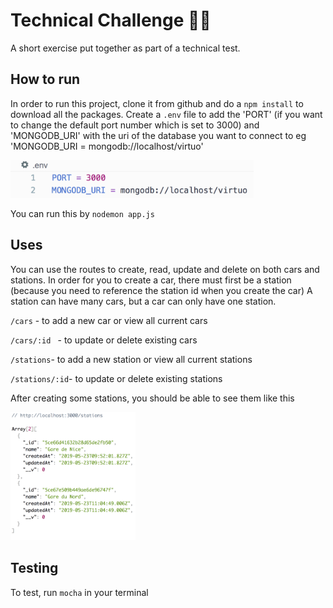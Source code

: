 # Technical Challenge 🚗🚗

A short exercise put together as part of a technical test.

## How to run 
In order to run this project, clone it from github and do a `npm install` to download all the packages. 
Create a `.env` file to add the 'PORT' (if you want to change the default port number which is set to 3000) and 'MONGODB_URI' with the uri of the database you want to connect to eg 'MONGODB_URI = mongodb://localhost/virtuo'

<img src="env-img.png" height="60" />

You can run this by `nodemon app.js`

## Uses 
You can use the routes to create, read, update and delete on both cars and stations. 
In order for you to create a car, there must first be a station (because you need to reference the station id when you create the car)
A station can have many cars, but a car can only have one station. 


` /cars `  - to add a new car or view all current cars

`/cars/:id ` - to update or delete existing cars

`/stations`- to add a new station or view all current stations

`/stations/:id`- to update or delete existing stations


After creating some stations, you should be able to see them like this

<img src="result.png" alt="expected output" width="200" />

## Testing 
To test, run `mocha` in your terminal 